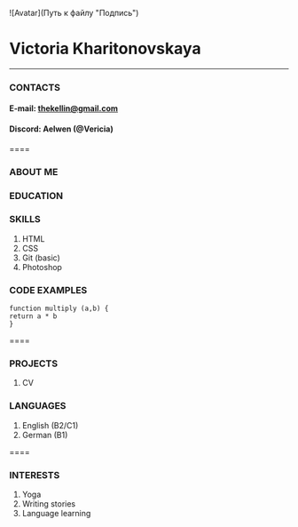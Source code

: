 ![Avatar](Путь к файлу "Подпись")

# Victoria Kharitonovskaya

----

### CONTACTS

#### E-mail:  thekellin@gmail.com

#### Discord:  Aelwen (@Vericia)
  
====

### ABOUT ME

### EDUCATION


### SKILLS

1. HTML
2. CSS
3. Git (basic)
4. Photoshop


### CODE EXAMPLES

```
function multiply (a,b) {
return a * b
}
```

====

### PROJECTS

1. CV

### LANGUAGES

1. English (B2/C1)
2. German (B1)

====

### INTERESTS

1. Yoga
2. Writing stories
3. Language learning
